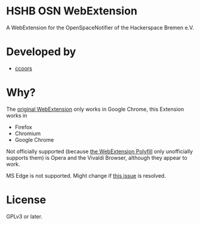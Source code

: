 # HSHB OSN WebExtension

A WebExtension for the OpenSpaceNotifier of the Hackerspace Bremen e.V.

# Developed by

- [ccoors](https://www.ccoors.de/)

# Why?

The [original WebExtension](https://github.com/HackerspaceBremen/osn_chrome_ext) only works in Google Chrome, this Extension works in

- Firefox
- Chromium
- Google Chrome

Not officially supported (because [the WebExtension Polyfill](https://github.com/mozilla/webextension-polyfill) only unofficially supports them) is Opera and the Vivaldi Browser, although they appear to work.

MS Edge is not supported. Might change if [this issue](https://github.com/mozilla/webextension-polyfill/issues/3) is  resolved.

# License

GPLv3 or later.
